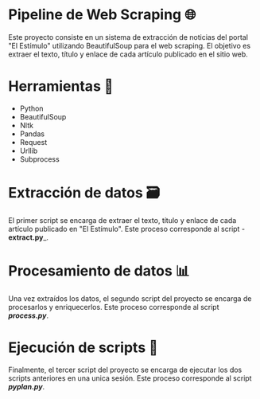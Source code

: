 # Pipeline de Web Scraping 🌐

Este proyecto consiste en un sistema de extracción de noticias del portal "El Estímulo" utilizando BeautifulSoup para el web scraping. El objetivo es extraer el texto, título y enlace de cada artículo publicado en el sitio web.

# Herramientas 🔧

* Python
* BeautifulSoup
* Nltk
* Pandas
* Request
* Urllib
* Subprocess


# Extracción de datos 🗃️

El primer script se encarga de extraer el texto, título y enlace de cada artículo publicado en "El Estímulo". Este proceso corresponde al script -**extract.py**_.

# Procesamiento de datos 📊

Una vez extraídos los datos, el segundo script del proyecto se encarga de procesarlos y enriquecerlos. Este proceso corresponde al script _**process.py**_.

# Ejecución de scripts 🚀

Finalmente, el tercer script del proyecto se encarga de ejecutar los dos scripts anteriores en una unica sesión. Este proceso corresponde al script _**pyplan.py**_.
